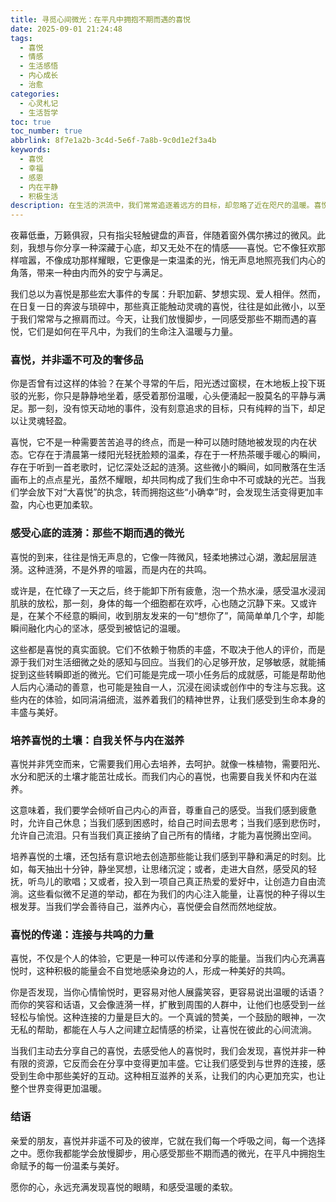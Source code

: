 ```yaml
---
title: 寻觅心间微光：在平凡中拥抱不期而遇的喜悦
date: 2025-09-01 21:24:48
tags:
  - 喜悦
  - 情感
  - 生活感悟
  - 内心成长
  - 治愈
categories:
  - 心灵札记
  - 生活哲学
toc: true
toc_number: true
abbrlink: 8f7e1a2b-3c4d-5e6f-7a8b-9c0d1e2f3a4b
keywords:
  - 喜悦
  - 幸福
  - 感恩
  - 内在平静
  - 积极生活
description: 在生活的洪流中，我们常常追逐着远方的目标，却忽略了近在咫尺的温暖。喜悦，并非遥不可及的奢侈品，它藏匿于每一个清晨的阳光、每一次深呼吸的平静、每一份不期而遇的善意之中。这篇文章，将带你一同探索内心深处那些微小而真挚的喜悦，感受它们如何滋养我们的灵魂，点亮我们前行的道路。
---
```


夜幕低垂，万籁俱寂，只有指尖轻触键盘的声音，伴随着窗外偶尔拂过的微风。此刻，我想与你分享一种深藏于心底，却又无处不在的情感——喜悦。它不像狂欢那样喧嚣，不像成功那样耀眼，它更像是一束温柔的光，悄无声息地照亮我们内心的角落，带来一种由内而外的安宁与满足。

我们总以为喜悦是那些宏大事件的专属：升职加薪、梦想实现、爱人相伴。然而，在日复一日的奔波与琐碎中，那些真正能触动灵魂的喜悦，往往是如此微小，以至于我们常常与之擦肩而过。今天，让我们放慢脚步，一同感受那些不期而遇的喜悦，它们是如何在平凡中，为我们的生命注入温暖与力量。

### 喜悦，并非遥不可及的奢侈品

你是否曾有过这样的体验？在某个寻常的午后，阳光透过窗棂，在木地板上投下斑驳的光影，你只是静静地坐着，感受着那份温暖，心头便涌起一股莫名的平静与满足。那一刻，没有惊天动地的事件，没有刻意追求的目标，只有纯粹的当下，却足以让灵魂轻盈。

喜悦，它不是一种需要苦苦追寻的终点，而是一种可以随时随地被发现的内在状态。它存在于清晨第一缕阳光轻抚脸颊的温柔，存在于一杯热茶暖手暖心的瞬间，存在于听到一首老歌时，记忆深处泛起的涟漪。这些微小的瞬间，如同散落在生活画布上的点点星光，虽然不耀眼，却共同构成了我们生命中不可或缺的光芒。当我们学会放下对“大喜悦”的执念，转而拥抱这些“小确幸”时，会发现生活变得更加丰盈，内心也更加柔软。

### 感受心底的涟漪：那些不期而遇的微光

喜悦的到来，往往是悄无声息的，它像一阵微风，轻柔地拂过心湖，激起层层涟漪。这种涟漪，不是外界的喧嚣，而是内在的共鸣。

或许是，在忙碌了一天之后，终于能卸下所有疲惫，泡一个热水澡，感受温水浸润肌肤的放松，那一刻，身体的每一个细胞都在欢呼，心也随之沉静下来。又或许是，在某个不经意的瞬间，收到朋友发来的一句“想你了”，简简单单几个字，却能瞬间融化内心的坚冰，感受到被惦记的温暖。

这些都是喜悦的真实面貌。它们不依赖于物质的丰盛，不取决于他人的评价，而是源于我们对生活细微之处的感知与回应。当我们的心足够开放，足够敏感，就能捕捉到这些转瞬即逝的微光。它们可能是完成一项小任务后的成就感，可能是帮助他人后内心涌动的善意，也可能是独自一人，沉浸在阅读或创作中的专注与忘我。这些内在的体验，如同涓涓细流，滋养着我们的精神世界，让我们感受到生命本身的丰盛与美好。

### 培养喜悦的土壤：自我关怀与内在滋养

喜悦并非凭空而来，它需要我们用心去培养，去呵护。就像一株植物，需要阳光、水分和肥沃的土壤才能茁壮成长。而我们内心的喜悦，也需要自我关怀和内在滋养。

这意味着，我们要学会倾听自己内心的声音，尊重自己的感受。当我们感到疲惫时，允许自己休息；当我们感到困惑时，给自己时间去思考；当我们感到悲伤时，允许自己流泪。只有当我们真正接纳了自己所有的情绪，才能为喜悦腾出空间。

培养喜悦的土壤，还包括有意识地去创造那些能让我们感到平静和满足的时刻。比如，每天抽出十分钟，静坐冥想，让思绪沉淀；或者，走进大自然，感受风的轻抚，听鸟儿的歌唱；又或者，投入到一项自己真正热爱的爱好中，让创造力自由流淌。这些看似微不足道的举动，都在为我们的内心注入能量，让喜悦的种子得以生根发芽。当我们学会善待自己，滋养内心，喜悦便会自然而然地绽放。

### 喜悦的传递：连接与共鸣的力量

喜悦，不仅是个人的体验，它更是一种可以传递和分享的能量。当我们内心充满喜悦时，这种积极的能量会不自觉地感染身边的人，形成一种美好的共鸣。

你是否发现，当你心情愉悦时，更容易对他人展露笑容，更容易说出温暖的话语？而你的笑容和话语，又会像涟漪一样，扩散到周围的人群中，让他们也感受到一丝轻松与愉悦。这种连接的力量是巨大的。一个真诚的赞美，一个鼓励的眼神，一次无私的帮助，都能在人与人之间建立起情感的桥梁，让喜悦在彼此的心间流淌。

当我们主动去分享自己的喜悦，去感受他人的喜悦时，我们会发现，喜悦并非一种有限的资源，它反而会在分享中变得更加丰盛。它让我们感受到与世界的连接，感受到生命中那些美好的互动。这种相互滋养的关系，让我们的内心更加充实，也让整个世界变得更加温暖。

### 结语

亲爱的朋友，喜悦并非遥不可及的彼岸，它就在我们每一个呼吸之间，每一个选择之中。愿你我都能学会放慢脚步，用心感受那些不期而遇的微光，在平凡中拥抱生命赋予的每一份温柔与美好。

愿你的心，永远充满发现喜悦的眼睛，和感受温暖的柔软。